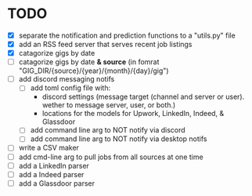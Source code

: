 # TODO

- [x] separate the notification and prediction functions to a "utils.py" file
- [x] add an RSS feed server that serves recent job listings
- [x] catagorize gigs by date
- [ ] catagorize gigs by date **& source** (in fomrat "GIG_DIR/{source}/{year}/{month}/{day}/gig")
- [ ] add discord messaging notifs
  - [ ] add toml config file with:
    - discord settings (message target (channel and server or user). wether to message server, user, or both.)
    - locations for the models for Upwork, LinkedIn, Indeed, & Glassdoor
  - [ ] add command line arg to NOT notify via discord
  - [ ] add command line arg to NOT notify via desktop notifs
- [ ] write a CSV maker
- [ ] add cmd-line arg to pull jobs from all sources at one time
- [ ] add a LinkedIn parser
- [ ] add a Indeed parser
- [ ] add a Glassdoor parser
